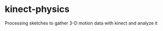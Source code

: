 kinect-physics
==============

Processing sketches to gather 3-D motion data with kinect and analyze it 
